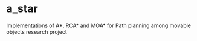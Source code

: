 # a_star
Implementations of A*, RCA* and MOA* for Path planning among movable objects research project
